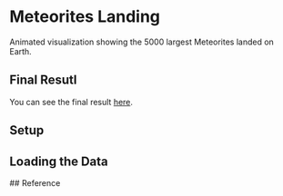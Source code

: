 # Meteorites Landing

Animated visualization showing the 5000 largest Meteorites landed on Earth.

## Final Resutl

You can see the final result [here](https://cvalenzuela.github.io/Mappa/tutorials/meteorites/).

## Setup

## Loading the Data

## Reference